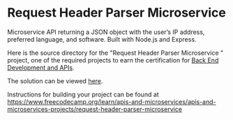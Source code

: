 # Request Header Parser Microservice

Microservice API returning a JSON object with the user’s IP address, preferred language, and software. Built with Node.js and Express.

Here is the source directory for the "Request Header Parser Microservice
" project, one of the required projects to earn the certification for [Back End Development and APIs](https://www.freecodecamp.org/learn/back-end-development-and-apis).

The solution can be viewed [here](https://request-header-parser-microservice.hsumona.repl.co/).

Instructions for building your project can be found at https://www.freecodecamp.org/learn/apis-and-microservices/apis-and-microservices-projects/request-header-parser-microservice
